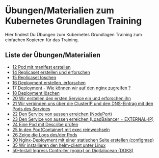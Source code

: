 # Übungen/Materialien zum Kubernetes Grundlagen Training

Hier findest Du Übungen zum Kubernetes Grundlagen Training
zum einfachen Kopieren für das Training.

## Liste der Übungen/Materialien

  * [12 Pod mit manifest erstellen](12-pod-mit-manifest-erstellen.md)
  * [14 Replicaset erstellen und erforschen](14-replicaset-erstellen-und-erforschen.md)
  * [15 Replicaset löschen](15-replicaset-loeschen.md)
  * [16 Deployment erstellen, erforschen](16-deployment-erstellen-erforschen-loeschen.md)
  * [17 Deployment - Wie können wir auf den nginx zugreifen ?](17-zugriff-nginx-busybox.md)
  * [18 Deployment löschen](https://github.com/jmetzger/uebungen-kubernetes-grundlagen/blob/main/16-deployment-erstellen-erforschen-loeschen.md#l%C3%B6schen)
  * [20 Wir erstellen den ersten Service ein und erforschen ihn](20-service-erstellen-und-erforschen.md)
  * [21 Wir verbinden uns über die ClusterIP und den DNS-Eintrag mit den Pods des Services](21-service-clusterip-dns-test-service-pods.md)
  * [22 Den Service von aussen erreichen (NodePort)](22-service-nodeport-test-service-pods.md)
  * [23 Den Service von aussen erreichen (LoadBalancer = EXTERNAL-IP)](23-service-loadbalancer-test-service-pods.md)
  * [24 Eine Pod mit Describe prüfen](24-pod-mit-describe-pruefen.md)
  * [25 In den Pod(Container) mit exec reinwechseln](25-pod-exec.md)
  * [26 Zeige die Logs des/der Pods](26-pod-logs.md)
  * [30 Nginx-Deployment mit einer statischen Seite erstellen (configmap)](30-nginx-deployment-static-page-configmap.md)
  * [35 Wir installieren den helm-client unter Linux](35-helm-install-linux.md)
  * [50-Install Ingress Controller (nginx) on Digitalocean (DOKS)](50-install-ingresscontroller-nginx-digitalocean.md)
